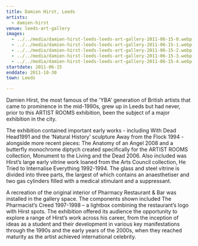 ```yaml
---
title: Damien Hirst, Leeds
artists:
  - damien-hirst
venue: leeds-art-gallery
images:
  - ../../media/damien-hirst-leeds-leeds-art-gallery-2011-06-15-0.webp
  - ../../media/damien-hirst-leeds-leeds-art-gallery-2011-06-15-1.webp
  - ../../media/damien-hirst-leeds-leeds-art-gallery-2011-06-15-2.webp
  - ../../media/damien-hirst-leeds-leeds-art-gallery-2011-06-15-3.webp
  - ../../media/damien-hirst-leeds-leeds-art-gallery-2011-06-15-4.webp
startdate: 2011-06-15
enddate: 2011-10-30
town: Leeds

---
```


Damien Hirst, the most famous of the 'YBA' generation of British artists that came to prominence in the mid-1990s, grew up in Leeds but had never, prior to this ARTIST ROOMS exhibition, been the subject of a major exhibition in the city.

The exhibition contained important early works - including With Dead Head1991 and the ‘Natural History’ sculpture Away from the Flock 1994 - alongside more recent pieces: The Anatomy of an Angel 2008 and a butterfly monochrome diptych created specifically for the ARTIST ROOMS collection, Monument to the Living and the Dead 2006. Also included was Hirst’s large early vitrine work loaned from the Arts Council collection, He Tried to Internalise Everything 1992-1994. The glass and steel vitrine is divided into three parts, the largest of which contains an anaesthetiser and two gas cylinders filled with a medical stimulant and a suppressant.

A recreation of the original interior of Pharmacy Restaurant & Bar was installed in the gallery space. The components shown included The Pharmacist’s Creed 1997-1998 – a lightbox combining the restaurant’s logo with Hirst spots. The exhibition offered its audience the opportunity to explore a range of Hirst’s work across his career, from the inception of ideas as a student and their development in various key manifestations through the 1990s and the early years of the 2000s, when they reached maturity as the artist achieved international celebrity.